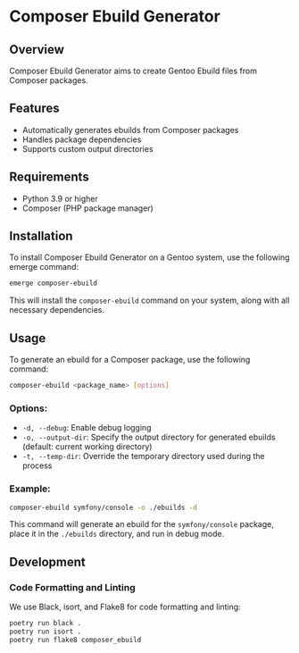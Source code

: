 # Composer Ebuild Generator

## Overview

Composer Ebuild Generator aims to create Gentoo Ebuild files from Composer packages.

## Features

- Automatically generates ebuilds from Composer packages
- Handles package dependencies
- Supports custom output directories

## Requirements

- Python 3.9 or higher
- Composer (PHP package manager)

## Installation

To install Composer Ebuild Generator on a Gentoo system, use the following emerge command:

```bash
emerge composer-ebuild
```

This will install the `composer-ebuild` command on your system, along with all necessary dependencies.

## Usage

To generate an ebuild for a Composer package, use the following command:

```bash
composer-ebuild <package_name> [options]
```

### Options:

- `-d, --debug`: Enable debug logging
- `-o, --output-dir`: Specify the output directory for generated ebuilds (default: current working directory)
- `-t, --temp-dir`: Override the temporary directory used during the process

### Example:

```bash
composer-ebuild symfony/console -o ./ebuilds -d
```

This command will generate an ebuild for the `symfony/console` package, place it in the `./ebuilds` directory, and run in debug mode.

## Development

### Code Formatting and Linting

We use Black, isort, and Flake8 for code formatting and linting:

```bash
poetry run black .
poetry run isort .
poetry run flake8 composer_ebuild
```
